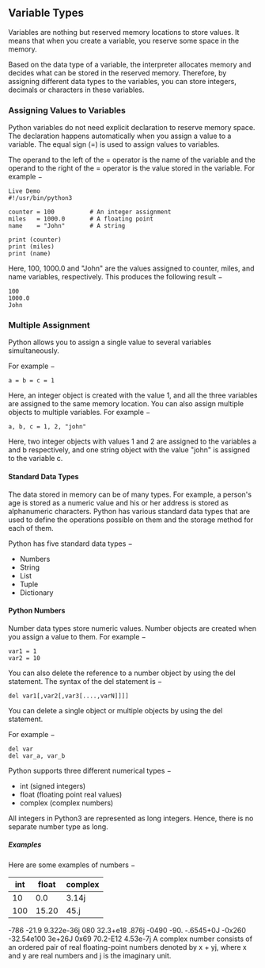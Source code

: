 ## Variable Types

Variables are nothing but reserved memory locations to store values. It means that when you create a variable, you reserve some space in the memory.

Based on the data type of a variable, the interpreter allocates memory and decides what can be stored in the reserved memory. Therefore, by assigning different data types to the variables, you can store integers, decimals or characters in these variables.

### Assigning Values to Variables
Python variables do not need explicit declaration to reserve memory space. The declaration happens automatically when you assign a value to a variable. The equal sign (=) is used to assign values to variables.

The operand to the left of the = operator is the name of the variable and the operand to the right of the = operator is the value stored in the variable. For example −

```
Live Demo
#!/usr/bin/python3

counter = 100          # An integer assignment
miles   = 1000.0       # A floating point
name    = "John"       # A string

print (counter)
print (miles)
print (name)
```

Here, 100, 1000.0 and "John" are the values assigned to counter, miles, and name variables, respectively. This produces the following result −

```
100
1000.0
John
```

### Multiple Assignment

Python allows you to assign a single value to several variables simultaneously.

For example −
```
a = b = c = 1
```

Here, an integer object is created with the value 1, and all the three variables are assigned to the same memory location. You can also assign multiple objects to multiple variables. For example −

```
a, b, c = 1, 2, "john"
```

Here, two integer objects with values 1 and 2 are assigned to the variables a and b respectively, and one string object with the value "john" is assigned to the variable c.

#### Standard Data Types
The data stored in memory can be of many types. For example, a person's age is stored as a numeric value and his or her address is stored as alphanumeric characters. Python has various standard data types that are used to define the operations possible on them and the storage method for each of them.

Python has five standard data types −

* Numbers
* String
* List
* Tuple
* Dictionary

#### Python Numbers
Number data types store numeric values. Number objects are created when you assign a value to them. For example −

```
var1 = 1
var2 = 10
```

You can also delete the reference to a number object by using the del statement. The syntax of the del statement is −
```
del var1[,var2[,var3[....,varN]]]]
```
You can delete a single object or multiple objects by using the del statement.

For example −
```
del var
del var_a, var_b
```
Python supports three different numerical types −

- int (signed integers)
- float (floating point real values)
- complex (complex numbers)

All integers in Python3 are represented as long integers. Hence, there is no separate number type as long.

##### Examples
Here are some examples of numbers −

|int | float | complex |
|----|-------|---------|
| 10 | 0.0   |  3.14j  |
| 100 |15.20 | 45.j |


-786	-21.9	9.322e-36j
080	32.3+e18	.876j
-0490	-90.	-.6545+0J
-0x260	-32.54e100	3e+26J
0x69	70.2-E12	4.53e-7j
A complex number consists of an ordered pair of real floating-point numbers denoted by x + yj, where x and y are real numbers and j is the imaginary unit.
